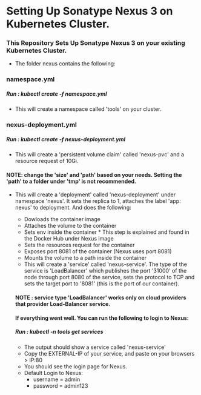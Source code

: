 # Setting Up Sonatype Nexus 3 on Kubernetes Cluster.

### This Repository Sets Up  Sonatype Nexus 3 on your existing Kubernetes Cluster.

* The folder nexus contains the following:

### namespace.yml 

##### Run :  kubectl create -f namespace.yml 

* This will create a namespace called 'tools' on your cluster. 

### nexus-deployment.yml 

##### Run : kubectl create -f nexus-deployment.yml 

* This will create a 'persistent volume claim' called 'nexus-pvc' and a resource request of 10Gi.  

#### NOTE: change the 'size' and 'path' based on your needs. Setting the 'path' to a folder under 'tmp' is not recommended. 

* This will create a 'deployment' called 'nexus-deployment' under namespace 'nexus'. It sets the replica to 1, attaches the label 'app: nexus' to deployment. And does the following: 
  - Dowloads the container image 
  - Attaches the volume to the container
  - Sets env inside the container 
        * This step is explained and found in the Docker Hub under Nexus image
  - Sets the resources request for the container
  - Exposes port 8081 of the container (Nexus uses port 8081)
  - Mounts the volume to a path inside the container

  * This will create a 'service' called 'nexus-service'. The type of the service is 'LoadBalancer' which publishes the port '31000' of the node through port 8080 of the service, sets the protocol to TCP and sets the target port to '8081' (this is the port of our container). 
  
  #### NOTE : service type 'LoadBalancer' works only on cloud providers that provider Load-Balancer service.
  
  
  #### If everything went well. You can run the following to login to Nexus: 
  
  ##### Run : kubectl -n tools get services
  
  * The output should show a service called 'nexus-service'
  * Copy the EXTERNAL-IP of your service, and paste on your browsers >  IP:80
  * You should see the login page for Nexus. 
  * Default Login to Nexus:
    - username = admin
    - password = admin123
